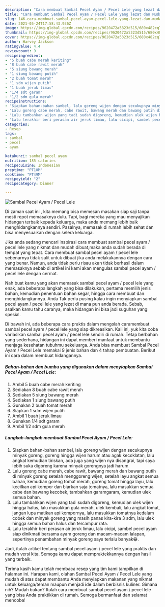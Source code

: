 ```yaml
---
description: "Cara membuat Sambal Pecel Ayam / Pecel Lele yang lezat dan Mudah Dibuat"
title: "Cara membuat Sambal Pecel Ayam / Pecel Lele yang lezat dan Mudah Dibuat"
slug: 146-cara-membuat-sambal-pecel-ayam-pecel-lele-yang-lezat-dan-mudah-dibuat
date: 2021-05-24T17:58:43.936Z
image: https://img-global.cpcdn.com/recipes/9620472a5323d515/680x482cq70/sambal-pecel-ayam-pecel-lele-foto-resep-utama.jpg
thumbnail: https://img-global.cpcdn.com/recipes/9620472a5323d515/680x482cq70/sambal-pecel-ayam-pecel-lele-foto-resep-utama.jpg
cover: https://img-global.cpcdn.com/recipes/9620472a5323d515/680x482cq70/sambal-pecel-ayam-pecel-lele-foto-resep-utama.jpg
author: Harvey Jackson
ratingvalue: 4.4
reviewcount: 9
recipeingredient:
- "5 buah cabe merah keriting"
- "8 buah cabe rawit merah"
- "5 siung bawang merah"
- "1 siung bawang putih"
- "2 buah tomat merah"
- "1 sdm wijen putih"
- "1 buah jeruk limau"
- "1/4 sdt garam"
- "1/2 sdm gula merah"
recipeinstructions:
- "Siapkan bahan-bahan sambel, lalu goreng wijen dengan secukupnya minyak goreng, goreng hingga wijen harum atau agak kecoklatan, lalu angkat kemudian tiriskan, ada juga yang wijen nya disangrai, tapi saya lebih suka digoreng karena minyak gorengnya jadi harum."
- "Lalu goreng cabe merah, cabe rawit, bawang merah dan bawang putih di minyak goreng setelah menggoreng wijen, setelah layu angkat semua bahan, kemudian goreng tomat merah, goreng tomat hingga layu, lalu kecilkan api kompor dan biarkan saja tomatnya, lalu masukkan semua cabe dan bawang kecobek, tambahkan garamgaram, kemudian ulek semua bahan."
- "Lalu tambahkan wijen yang tadi sudah digoreng, kemudian ulek wijen hingga halus, lalu masukkan gula merah, ulek kembali, lalu angkat tomat, jangan lupa matikan api kompornya, lalu masukkan tomatnya kedalam cobek dan minyak goreng yang masih panas kira-kira 3 sdm, lalu ulek hingga semua bahan halus dan tercampur rata."
- "Lalu terakhir beri perasan air jeruk limau, lalu cicipi, sambel pecel ayam siap dinikmati bersama ayam goreng dan macam-macam lalapan, sepertinya penambahan minyak goreng saya terlalu banyak😁."
categories:
- Resep
tags:
- sambal
- pecel
- ayam

katakunci: sambal pecel ayam 
nutrition: 185 calories
recipecuisine: Indonesian
preptime: "PT10M"
cooktime: "PT49M"
recipeyield: "2"
recipecategory: Dinner

---
```



![Sambal Pecel Ayam / Pecel Lele](https://img-global.cpcdn.com/recipes/9620472a5323d515/680x482cq70/sambal-pecel-ayam-pecel-lele-foto-resep-utama.jpg)

Di zaman  saat ini , kita memang bisa memesan masakan siap saji tanpa mesti repot memasaknya dulu. Tapi, bagi mereka yang mau menyajikan hidangan terbaik kepada keluarga, maka anda memang lebih baik menghidangkannya sendiri. Pasalnya, memasak di rumah lebih sehat dan bisa menyesuaikan dengan selera keluarga.

Jika anda sedang mencari inspirasi cara membuat sambal pecel ayam / pecel lele yang nikmat dan mudah dibuat,maka anda sudah berada di tempat yang tepat. Cara membuat sambal pecel ayam / pecel lele  sebenarnya tidak sulit untuk dibuat jika anda melakukannya dengan cara yang benar. Namun, anda tidak perlu risau akan tidak berhasil dalam memasaknya 
sebab di artikel ini kami akan mengulas sambal pecel ayam / pecel lele dengan cermat.  



Nah buat kamu yang akan memasak sambal pecel ayam / pecel lele yang enak, ada beberapa langkah yang bisa dilakukan, pertama memilih jenis bahan, kemudian penentuan bahan segar, hingga cara membuat dan menghidangkannya. Anda Tak perlu pusing kalau ingin menyiapkan sambal pecel ayam / pecel lele yang lezat di mana pun anda berada. Sebab, asalkan kamu  tahu caranya, maka hidangan ini bisa jadi suguhan yang spesial.

Di bawah ini, ada beberapa cara praktis  dalam mengolah caramembuat sambal pecel ayam / pecel lele yang siap dikreasikan. Kali ini, yuk kita coba variasikan sambal pecel ayam / pecel lele sendiri di rumah. Tetap berbahan yang sederhana, hidangan ini dapat memberi manfaat untuk membantu menjaga kesehatan tubuhmu sekeluarga. Anda bisa membuat Sambal Pecel Ayam / Pecel Lele memakai 9 jenis bahan dan 4 tahap pembuatan. Berikut ini cara dalam membuat hidangannya.

<!--inarticleads1-->

##### Bahan-bahan dan bumbu yang digunakan dalam menyiapkan Sambal Pecel Ayam / Pecel Lele:

1. Ambil 5 buah cabe merah keriting
1. Sediakan 8 buah cabe rawit merah
1. Sediakan 5 siung bawang merah
1. Sediakan 1 siung bawang putih
1. Gunakan 2 buah tomat merah
1. Siapkan 1 sdm wijen putih
1. Ambil 1 buah jeruk limau
1. Gunakan 1/4 sdt garam
1. Ambil 1/2 sdm gula merah




<!--inarticleads2-->

##### Langkah-langkah membuat Sambal Pecel Ayam / Pecel Lele:

1. Siapkan bahan-bahan sambel, lalu goreng wijen dengan secukupnya minyak goreng, goreng hingga wijen harum atau agak kecoklatan, lalu angkat kemudian tiriskan, ada juga yang wijen nya disangrai, tapi saya lebih suka digoreng karena minyak gorengnya jadi harum.
1. Lalu goreng cabe merah, cabe rawit, bawang merah dan bawang putih di minyak goreng setelah menggoreng wijen, setelah layu angkat semua bahan, kemudian goreng tomat merah, goreng tomat hingga layu, lalu kecilkan api kompor dan biarkan saja tomatnya, lalu masukkan semua cabe dan bawang kecobek, tambahkan garamgaram, kemudian ulek semua bahan.
1. Lalu tambahkan wijen yang tadi sudah digoreng, kemudian ulek wijen hingga halus, lalu masukkan gula merah, ulek kembali, lalu angkat tomat, jangan lupa matikan api kompornya, lalu masukkan tomatnya kedalam cobek dan minyak goreng yang masih panas kira-kira 3 sdm, lalu ulek hingga semua bahan halus dan tercampur rata.
1. Lalu terakhir beri perasan air jeruk limau, lalu cicipi, sambel pecel ayam siap dinikmati bersama ayam goreng dan macam-macam lalapan, sepertinya penambahan minyak goreng saya terlalu banyak😁.




Jadi, itulah artikel tentang  sambal pecel ayam / pecel lele  yang praktis dan mudah versi kita. Semoga kamu dapat mempraktekkannya dengan hasil yang terbaik. 

Terima kasih kamu telah membaca resep yang tim kami tampilkan di halaman ini. Harapan kami, olahan  Sambal Pecel Ayam / Pecel Lele yang mudah di atas dapat membantu Anda menyiapkan makanan yang nikmat untuk keluarga/teman maupun menjadi ide dalam berbisnis kuliner. Gimana nih? Mudah bukan? Itulah cara membuat sambal pecel ayam / pecel lele yang bisa Anda praktikkan di rumah. Semoga bermanfaat dan selamat mencoba!

